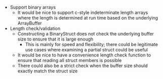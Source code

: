 - Support binary arrays
  - It would be nice to support c-style indeterminate length arrays where the length is determined at run time based on the underlying ArrayBuffer
- Length check/validation
  - Constructing a BinaryStruct does not check the underlying buffer size to ensure that it is large enough
    - This is mainly for speed and flexibility; there could be legitimate use cases where examining a partial struct could be useful
  - It would be nice to have a convenience length check function to ensure that reading all struct members is possible
  - There could also be a strict check when the buffer size should exactly match the struct size